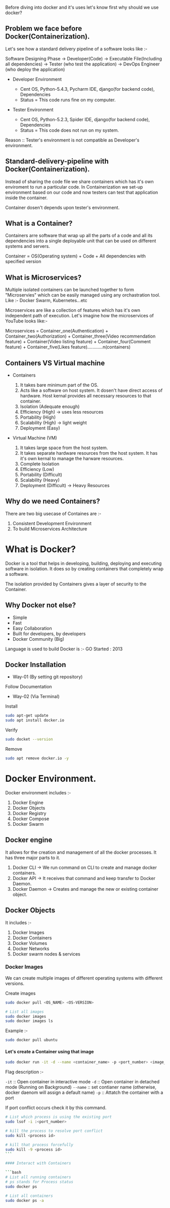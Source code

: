 Before diving into docker and it's uses let's know first why should we use docker?

## Problem we face before Docker(Containerization).

Let's see how a standard delivery pipeline of a software looks like :-

Software Designing Phase -> Developer(Code) -> Executable File(Including all dependencies) -> Tester (who test the application) -> DevOps Engineer (who deploy the application)

- Developer Environment

  - Cent OS, Python-5.4.3, Pycharm IDE, django(for backend code), Dependencies
  - Status = This code runs fine on my computer.

- Tester Environment
  - Cent OS, Python-5.2.3, Spider IDE, django(for backend code), Dependencies
  - Status = This code does not run on my system.

Reason :: Tester's environment is not compatible as Developer's environment.

## Standard-delivery-pipeline with Docker(Containerization).

Instead of sharing the code file we share containers which has it's own enviroment to run a particular code. In Containerization we set-up environment based on our code and now testers can test that application inside the container.

Container dosen't depends upon tester's environment.

## What is a Container?

Containers arre software that wrap up all the parts of a code and all its dependencies into a single deployable unit that can be used on different systems and servers.

Container = OS(Operating system) + Code + All dependencies with specified version

## What is Microservices?

Multiple isolated containers can be launched together to form "Microservies" which can be easily managed using any orchastration tool. Like :- Docker Swarm, Kubernetes...etc

Microservices are like a collection of features which has it's own independent path of execution. Let's imagine how the microservices of YouTube looks like:-

Microservices = Container_one(Authentication) + Container_two(Authorization) + Container_three(Video recommendation feature) + Container(Video listing feature) + Container_four(Comment feature) + Container_five(Likes feature)............n(containers)

## Containers VS Virtual machine

- Containers

  1. It takes bare minimum part of the OS.
  2. Acts like a software on host system. It dosen't have direct access of hardware. Host kernal provides all necessary resources to that container.
  3. Isolation (Adequate enough)
  4. Efficiency (High) -> uses less resources
  5. Portability (High)
  6. Scalability (High) -> light weight
  7. Deployment (Easy)

- Virtual Machine (VM)
  1. It takes large space from the host system.
  2. It takes separate hardware resources from the host system. It has it's own kernal to manage the harware resources.
  3. Complete Isolation
  4. Efficiency (Low)
  5. Portability (Difficult)
  6. Scalability (Heavy)
  7. Deployment (Difficult) -> Heavy Resources

## Why do we need Containers?

There are two big usecase of Containes are :-

1. Consistent Development Environment
2. To build Microservices Architecture

# What is Docker?

Docker is a tool that helps in developing, building, deploying and executing software in isolation. It does so by creating containers that completely wrap a software.

The isolation provided by Containers gives a layer of security to the Container.

## Why Docker not else?

- Simple
- Fast
- Easy Collaboration
- Built for developers, by developers
- Docker Community (Big)

Language is used to build Docker is :- GO
Started : 2013

## Docker Installation

- Way-01 (By setting git repository)

Follow Documentation

- Way-02 (Via Terminal)

Install

```bash
sudo apt-get update
sudo apt install docker.io
```

Verify

```bash
sudo docket --version
```

Remove

```bash
sudo apt remove docker.io -y
```

# Docker Environment.

Docker environment includes :-

1. Docker Engine
2. Docker Objects
3. Docker Registry
4. Docker Compose
5. Docker Swarm

## Docker engine

It allows for the creation and management of all the docker processes. It has three major parts to it.

1. Docker CLI -> We run command on CLI to create and manage docker containers.
2. Docker API -> It receives that command and keep transfer to Docker Daemon.
3. Docker Daemon -> Creates and manage the new or existing container object.

## Docker Objects

It includes :-

1. Docker Images
2. Docker Containers
3. Docker Volumes
4. Docker Networks
5. Docker swarm nodes & services

### Docker Images

We can create multiple images of different operating systems with different versions.

Create images

```bash
sudo docker pull <OS_NAME> <OS-VERSION>
```

```bash
# List all images
sudo docker images
sudo docker images ls
```

Example :-

```bash
sudo docker pull ubuntu
```

#### Let's create a Container using that image

```bash
sudo docker run -it -d --name <container_name> -p <port_number> <image_name>
```

Flag description :-

<code>-it</code> :: Open container in interactive mode
<code>-d</code> :: Open container in detached mode (Running on Background)
<code>--name</code> :: set contianer name (otherwise, docker daenom will assign a default name)
<code>-p</code> :: Attatch the container with a port

If port conflict occurs check it by this command.

````bash
# List which process is using the existing port
sudo lsof -i :<port_number>

# kill the process to resolve port conflict
sudo kill <process id>

# kill that process forcefully
sudo kill -9 <process id>
```

#### Interact with Containers

```bash
# List all running containers
# ps stands for Process status
sudo docker ps

# List all containers
sudo docker ps -a
````
